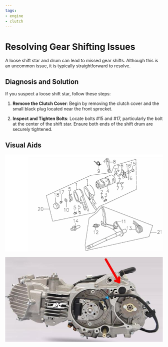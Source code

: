 ```yaml
---
tags:
- engine
- clutch
---
```


# Resolving Gear Shifting Issues

A loose shift star and drum can lead to missed gear shifts. Although this is an uncommon issue, it is typically straightforward to resolve.

## Diagnosis and Solution

If you suspect a loose shift star, follow these steps:

1. **Remove the Clutch Cover**: Begin by removing the clutch cover and the small black plug located near the front sprocket.

2. **Inspect and Tighten Bolts**: Locate bolts #15 and #17, particularly the bolt at the center of the shift star. Ensure both ends of the shift drum are securely tightened.

## Visual Aids

![Shift Star](../../../static/img/shift-star.png)

![Rubber Plug Access to Shift Drum Bolt](../../../static/img/rubberplug.jpg)
